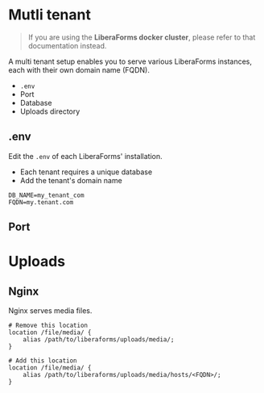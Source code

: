 # Mutli tenant

> If you are using the **LiberaForms docker cluster**, please refer to that documentation instead.

A multi tenant setup enables you to serve various LiberaForms instances, each with their own domain name (FQDN).

* `.env`
* Port
* Database
* Uploads directory


## .env

Edit the `.env` of each LiberaForms' installation.

* Each tenant requires a unique database
* Add the tenant's domain name

```
DB_NAME=my_tenant_com
FQDN=my.tenant.com
```

## Port


# Uploads

## Nginx

Nginx serves media files.

```
# Remove this location
location /file/media/ {
    alias /path/to/liberaforms/uploads/media/;
}

# Add this location
location /file/media/ {
    alias /path/to/liberaforms/uploads/media/hosts/<FQDN>/;
}
```
